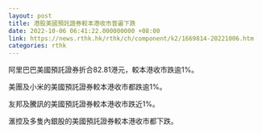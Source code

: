 ```yaml
---
layout: post
title: 港股美國預託證券較本港收市普遍下跌
date: 2022-10-06 06:41:22.000000000 +08:00
link: https://news.rthk.hk/rthk/ch/component/k2/1669814-20221006.htm
categories: rthk
---
```


阿里巴巴美國預託證券折合82.81港元，較本港收市跌逾1%。

美團及小米的美國預託證券較本港收市都跌逾1%。

友邦及騰訊的美國預託證券較本港收市跌近1%。

滙控及多隻內銀股的美國預託證券較本港收市都下跌。
